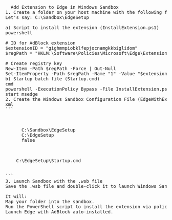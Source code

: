 <pre>
  Add Extension to Edge in Windows Sandbox
1. Create a folder on your host machine with the following files:
Let's say: C:\Sandbox\EdgeSetup

a) Script to install the extension (InstallExtension.ps1)
powershell

# ID for AdBlock extension
$extensionID = "gighmmpiobklfepjocnamgkkbiglidom"
$regPath = "HKLM:\Software\Policies\Microsoft\Edge\ExtensionInstallForcelist"

# Create registry key
New-Item -Path $regPath -Force | Out-Null
Set-ItemProperty -Path $regPath -Name "1" -Value "$extensionID;https://edge.microsoft.com/extensionwebstorebase/v1/crx"
b) Startup batch file (Startup.cmd)
cmd
powershell -ExecutionPolicy Bypass -File InstallExtension.ps1
start msedge
2. Create the Windows Sandbox Configuration File (EdgeWithExtension.wsb)
xml
```
<Configuration>
  <MappedFolders>
    <MappedFolder>
      <HostFolder>C:\Sandbox\EdgeSetup</HostFolder>
      <SandboxFolder>C:\EdgeSetup</SandboxFolder>
      <ReadOnly>false</ReadOnly>
    </MappedFolder>
  </MappedFolders>
  <LogonCommand>
    <Command>C:\EdgeSetup\Startup.cmd</Command>
  </LogonCommand>
</Configuration>
```
3. Launch Sandbox with the .wsb file
Save the .wsb file and double-click it to launch Windows Sandbox.

It will:
Map your folder into the sandbox.
Run the PowerShell script to install the extension via policy.
Launch Edge with AdBlock auto-installed.

</pre>
